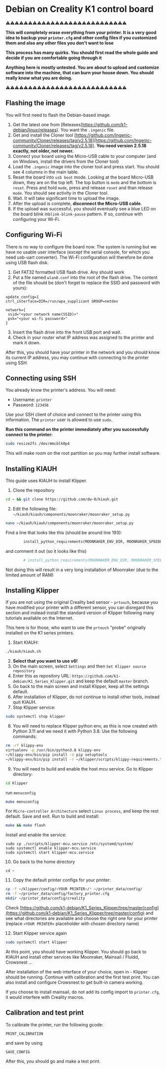 # Debian on Creality K1 control board

⚠️⚠️⚠️⚠️⚠️⚠️⚠️⚠️⚠️⚠️⚠️⚠️⚠️⚠️⚠️⚠️⚠️⚠️⚠️⚠️⚠️⚠️⚠️⚠️⚠️⚠️⚠️

**This will completely erase everything from your printer. It is a very good idea to backup your `printer.cfg` and other config files if you customized them and also any other files you don't want to lose**

**This process has many quirks. You should first read the whole guide and decide if you are comfortable going through it**

**Anything here is mostly untested. You are about to upload and customize software into the machine, that can burn your house down. You should really know what you are doing.**

⚠️⚠️⚠️⚠️⚠️⚠️⚠️⚠️⚠️⚠️⚠️⚠️⚠️⚠️⚠️⚠️⚠️⚠️⚠️⚠️⚠️⚠️⚠️⚠️⚠️⚠️⚠️

## Flashing the image

You will first need to flash the Debian-based image. 

1. Get the latest one from [Releases]https://github.com/k1-debian/linux/releases). You want the `.ingenic` file.
2. Get and install the Cloner tool [https://github.com/Ingenic-community/Cloner/releases/tag/v2.5.18](https://github.com/Ingenic-community/Cloner/releases/tag/v2.5.18). **You need version 2.5.18 exactly, not older, not newer.**
3. Connect your board using the Micro-USB cable to your computer (and on Windows, install the drivers from the Cloner tool)
4. Load the `.ingenic` image into the cloner tool and press start. You should see 4 columns in the main table.
5. Reset the board into `usb boot` mode. Looking at the board Micro-USB down, they are on the top left. The top button is `mode` and the bottom is `reset`. Press and hold `mode`, press and release `reset` and than release `mode`. You should see activity in the Cloner tool.
6. Wait. It will take significant time to upload the image.
7. After the upload is complete, **disconnect the Micro-USB cable**.
8. If the upload was successful, you should eventually see a blue LED on the board blink in`blink-blink-pause` pattern. If so, continue with configuring your Wi-Fi.

## Configuring Wi-Fi

There is no way to configure the board now. The system is running but we have no usable user interface (except the serial console, for which you need usb-uart converter). The Wi-Fi configuration will therefore be done using USB flash disk.

1. Get FAT32 formatted USB flash drive. Any should work
2. Put a file named `wlan0.conf` into the root of the flash drive. The content of the file should be (don't forget to replace the SSID and password with yours):

```
update_config=1
ctrl_interface=DIR=/run/wpa_supplicant GROUP=netdev

network={
 ssid="<your network name(SSID)>"
 psk="<your wi-fi password>"
}
```

3. Insert the flash drive into the front USB port and wait.
4. Check in your router what IP address was assigned to the printer and mark it down.

After this, you should have your printer in the network and you should know its current IP address, you may continue with connecting to the printer using SSH.

## Connecting using SSH

You already know the printer's address. You will need:

* Username: `printer`
* Password: `123456`

Use your SSH client of choice and connect to the printer using this information. The `printer` user is allowed to use `sudo`.

**Run this command on the printer immediately after you successfully connect to the printer:**
```bash
sudo resize2fs /dev/mmcblk0p4
```

This will make room on the root partition so you may further install software.

## Installing KIAUH

This guide uses KIAUH to install Klipper.

1. Clone the repository
```bash
cd ~ && git clone https://github.com/dw-0/kiauh.git
```
2. Edit the following file: `~/kiauh/kiauh/components/moonraker/moonraker_setup.py`
```bash
nano ~/kiauh/kiauh/components/moonraker/moonraker_setup.py
```
Find a line that looks like this (should be around line 193):
```python
        install_python_requirements(MOONRAKER_ENV_DIR, MOONRAKER_SPEEDUPS_REQ_FILE)
```
and comment it out (so it looks like this)
```python
        # install_python_requirements(MOONRAKER_ENV_DIR, MOONRAKER_SPEEDUPS_REQ_FILE)
```
Not doing this will result in a very long installation of Moonraker (due to the limited amount of RAM)

## Installing Klipper

If you are not using the original Creality bed sensor - `prtouch`, because you have modified your printer with a different sensor, you can disregard this section and instead install the standard version of Klipper following many tutorials available on the Internet.

This here is for those, who want to use the `prtouch` "probe" originally installed on the K1 series printers.

1. Start KIAUH:
```bash
./kiauh/kiauh.sh
```
2. **Select that you want to use v6!**
3. On the main screen, select `Settings` and then `Set Klipper source repository`
3. Enter this as repository URL: `https://github.com/k1-debian/K1_Series_Klipper.git` and keep the default `master` branch.
4. Go back to the main screen and install Klipper, keep all the settings default.
6. After installation of Klipper, do not continue to install other tools, instead quit KIAUH.
7. Stop Klipper service:
```bash
sudo systemctl stop klipper
```
8. You will need to replace Klipper python env, as this is now created with Python 3.11 and we need it with Python 3.8. Use the following commands:
```bash
rm -rf klippy-env
virtualenv -p /usr/bin/python3.8 klippy-env
~/klippy-env/bin/pip install -U pip setuptools
~/klippy-env/bin/pip install -r ~/klipper/scripts/klippy-requirements.txt
```
9. You will need to build and enable the host mcu service.
Go to Klipper directory:
```bash
cd Klipper
```
run `menuconfig`
```bash
make menuconfig
```
For `Micro-controller Architecture` select `Linux process`, and keep the rest default. Save and exit.
Run to build and install:
```bash
make && make flash
```
Install and enable the service:
```
sudo cp ./scripts/klipper-mcu.service /etc/systemd/system/
sudo systemctl enable klipper-mcu.service
sudo systemctl start klipper-mcu.service
```
10. Go back to the home directory
```
cd ~
```
11. Copy the default printer configs for your printer:
```bash
cp -f ~/klipper/config/<YOUR PRINTER>/* ~/printer_data/config/
rm -f ~/printer_data/config/factory_printer.cfg
mkdir ~/printer_data/config/creality
```

Check [https://github.com/k1-debian/K1_Series_Klipper/tree/master/config](https://github.com/k1-debian/K1_Series_Klipper/tree/master/config) and see what directories are available and choose the right one for your printer (replace `<YOUR PRINTER>` placeholder with chosen directory name)


12. Start Klipper service again
```bash
sudo systemctl start klipper
```

At this point, you should have working Klipper. You should go back to KIAUH and install other services like Moonraker, Mainsail / Fluidd, Crowsnest ...

After installation of the web interface of your choice, open in - Klipper should be running. Continue with calibration and the first test print. You can also install and configure Crowsnest to get built-in camera working.

If you choose to install mainsail, do not add its config import to `printer.cfg`, it would interfere with Creality macros.

## Calibration and test print

To calibrate the printer, run the following gcode:
```
PRINT_CALIBRATION
```
and save by using
```
SAVE_CONFIG
```

After this, you should go and make a test print.